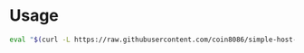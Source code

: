 # Usage

```bash
eval "$(curl -L https://raw.githubusercontent.com/coin8086/simple-host-settings/master/setup)"
```
